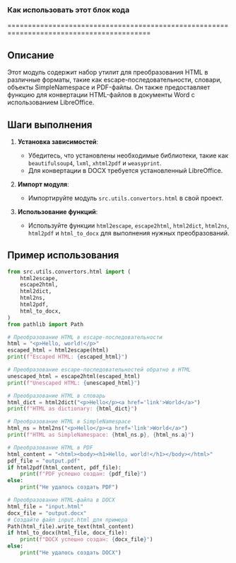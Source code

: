 ### **Как использовать этот блок кода**
=========================================================================================

Описание
-------------------------
Этот модуль содержит набор утилит для преобразования HTML в различные форматы, такие как escape-последовательности, словари, объекты SimpleNamespace и PDF-файлы. Он также предоставляет функцию для конвертации HTML-файлов в документы Word с использованием LibreOffice.

Шаги выполнения
-------------------------
1. **Установка зависимостей**:
   - Убедитесь, что установлены необходимые библиотеки, такие как `beautifulsoup4`, `lxml`, `xhtml2pdf` и `weasyprint`.
   - Для конвертации в DOCX требуется установленный LibreOffice.

2. **Импорт модуля**:
   - Импортируйте модуль `src.utils.convertors.html` в свой проект.

3. **Использование функций**:
   - Используйте функции `html2escape`, `escape2html`, `html2dict`, `html2ns`, `html2pdf` и `html_to_docx` для выполнения нужных преобразований.

Пример использования
-------------------------

```python
from src.utils.convertors.html import (
    html2escape,
    escape2html,
    html2dict,
    html2ns,
    html2pdf,
    html_to_docx,
)
from pathlib import Path

# Преобразование HTML в escape-последовательности
html = "<p>Hello, world!</p>"
escaped_html = html2escape(html)
print(f"Escaped HTML: {escaped_html}")

# Преобразование escape-последовательностей обратно в HTML
unescaped_html = escape2html(escaped_html)
print(f"Unescaped HTML: {unescaped_html}")

# Преобразование HTML в словарь
html_dict = html2dict("<p>Hello</p><a href='link'>World</a>")
print(f"HTML as dictionary: {html_dict}")

# Преобразование HTML в SimpleNamespace
html_ns = html2ns("<p>Hello</p><a href='link'>World</a>")
print(f"HTML as SimpleNamespace: {html_ns.p}, {html_ns.a}")

# Преобразование HTML в PDF
html_content = "<html><body><h1>Hello, world!</h1></body></html>"
pdf_file = "output.pdf"
if html2pdf(html_content, pdf_file):
    print(f"PDF успешно создан: {pdf_file}")
else:
    print("Не удалось создать PDF")

# Преобразование HTML-файла в DOCX
html_file = "input.html"
docx_file = "output.docx"
# Создайте файл input.html для примера
Path(html_file).write_text(html_content)
if html_to_docx(html_file, docx_file):
    print(f"DOCX успешно создан: {docx_file}")
else:
    print("Не удалось создать DOCX")